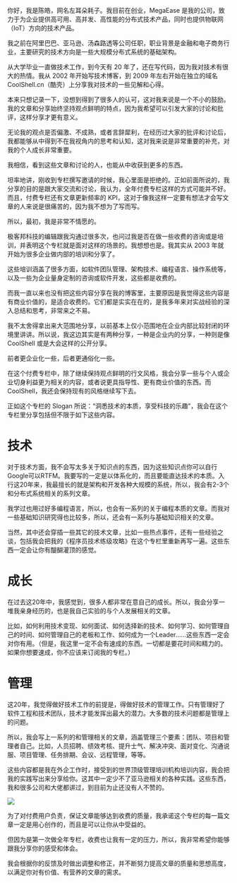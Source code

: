 你好，我是陈皓，网名左耳朵耗子。我目前在创业，MegaEase 是我的公司，致力于为企业提供高可用、高并发、高性能的分布式技术产品，同时也提供物联网（IoT）方向的技术产品。

我之前在阿里巴巴、亚马逊、汤森路透等公司任职，职业背景是金融和电子商务行业，主要研究的技术方向是一些大规模分布式系统的基础架构。

从大学毕业一直做技术工作，到今天有 20 年了，还在写代码，因为我对技术有很大的热情。我从 2002 年开始写技术博客，到 2009 年左右开始在独立的域名 CoolShell.cn（酷壳）上分享我对技术的一些见解和心得。

本来只想记录一下，没想到得到了很多人的认可，这对我来说是一个不小的鼓励。我的文章和分享始终坚持观点鲜明的特点，因为我希望可以引发大家的讨论和批评，这样分享才更有意义。

无论我的观点是否偏激、不成熟，或者言辞犀利，在经历过大家的批评和讨论后，我都能够从中得到不在我视角内的思考和认知，这对我来说是非常重要的补充，对我的个人成长非常重要。

我相信，看到这些文章和讨论的人，也能从中收获到更多的东西。

坦率地讲，刚收到专栏撰写邀请的时候，我心里面是拒绝的。正如前面所说的，我分享的目的是跟大家交流和讨论，我认为，全年付费专栏这样的方式可能并不好。而且，付费专栏还有文章更新频率的 KPI，这对于像我这样一定要有想法才会写文章的人来说是很痛苦的，因为我不想为了写而写。

所以，最初，我是非常不情愿的。

极客邦科技的编辑跟我沟通过很多次，也问过我是否在做一些收费的咨询或是培训，并表明这个专栏就是面对这样的场景的。我想想也是。我其实从 2003 年就开始为很多企业做内部的培训和分享了。

这些培训涵盖了很多方面，如软件团队管理、架构技术、编程语言、操作系统等，以及一些为企业量身定制的咨询或软件开发，这些都是收费的。

而我一直以来也没有把这些内容分享在我的博客里，主要原因是我觉得这些内容是有商业价值的，是适合收费的。它们都是实实在在的，是我多年来对实战经验的深入总结和思考，非常来之不易。

我不太舍得拿出来大范围地分享，以前基本上仅小范围地在企业内部比较封闭的环境里讲讲。所以说，我这边其实是有两种分享，一种是企业内的分享，一种则是像 CoolShell 或是大会这样的公开分享。

前者更企业化一些，后者更通俗化一些。

在这个付费专栏中，除了继续保持观点鲜明的行文风格，我会分享一些与个人或企业切身利益更为相关的内容，或者说更具指导性、更有商业价值的东西。而 CoolShell，我还会保持现有的风格继续写下去。

<!-- [[[read_end]]] -->

正如这个专栏的 Slogan 所说：“洞悉技术的本质，享受科技的乐趣”，我会在这个专栏里分享包括但不限于如下这些内容。

# 技术

对于技术方面，我不会写太多关于知识点的东西，因为这些知识点你可以自行Google可以RTFM。我要写的一定是以体系化的，而且要能直达技术的本质。入行这20年来，我最擅长的就是架构和开发各种大规模的系统，所以，我会有2-3个和分布式系统相关的系列文章。

我学过也用过好多编程语言，所以，也会有一系列的关于编程本质的文章。而我对一些基础知识研究得也比较多，所以，还会有一系列与基础知识相关的文章。

当然，其中还会穿插一些其它的技术文章，比如一些热点事件，还有一些经验之谈，包括我会把我的《程序员技术练级攻略》在这个专栏里重新再写一遍。这些东西一定会让你有醍醐灌顶的感觉。

# 成长

在过去这20年中，我感觉到，很多人都非常在意自己的成长。所以，我会分享一堆我亲身经历的，也是我自己实验的与个人发展相关的文章。

比如，如何利用技术变现、如何面试、如何选择新的技术、如何学习、如何管理自己的时间、如何管理自己的老板和工作、如何成为一个Leader……这些东西一定会对你有用。（但是，我这里一定不会有速成的东西。一切都是要花时间和精力的。如果你想要速成，你不应该来订阅我的专栏。）

# 管理

这20年，我觉得做好技术工作的前提是，得做好技术的管理工作。只有管理好了软件工程和技术团队，技术才能发挥出最大的潜力。大多数的技术问题都是管理上的问题。

所以，我会写上一系列的和管理相关的文章，涵盖管理三个要素：团队、项目和管理者自己。比如，人员招聘、绩效考核、提升士气、解决冲突、面对变化、沟通说服、项目管理、任务排期、会议、远程管理，等等。

这些内容都是我在外企工作时，接受到的世界顶级管理培训机构培训内容，我会把我的实践写出来分享给你。这其中一定少不了亚马逊相关的各种实践。这些东西，我和很多公司和大佬都讲过，到目前为止还没有人不赞的。

![](https://static001.geekbang.org/resource/image/7f/7b/7f428c8dd8f26668a727bd46227ec17b.jpg)

为了对付费用户负责，保证文章能够达到收费的质量，我承诺这个专栏的每一篇文章一定是用心创作的，而且是可以让你从中受益的。

但因为是第一次做全年专栏，收费也让我有一定的压力，所以，我非常希望你能够跟我分享你的感受和体会。

我会根据你的反馈及时做出调整和修正，并不断努力提高文章的质量和思想高度，以满足你对有价值、有营养的文章的需求。